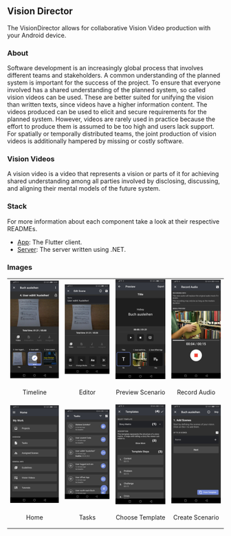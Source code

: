 ## Vision Director

The VisionDirector allows for collaborative Vision Video production with your Android device.

### About

Software development is an increasingly global process that involves different
teams and stakeholders. A common understanding of the planned system is
important for the success of the project. To ensure that everyone involved
has a shared understanding of the planned system, so called vision videos
can be used. These are better suited for unifying the vision than written
texts, since videos have a higher information content. The videos produced
can be used to elicit and secure requirements for the planned system.
However, videos are rarely used in practice because the effort to produce
them is assumed to be too high and users lack support. For spatially
or temporally distributed teams, the joint production of vision videos is
additionally hampered by missing or costly software.

### Vision Videos

A vision video is a video that represents a vision or parts of it for achieving shared understanding among all
parties involved by disclosing, discussing, and aligning their mental models of the future system.

### Stack

For more information about each component take a look at their respective READMEs.

- [App](/app/): The Flutter client.
- [Server](/server/): The server written using .NET.

### Images

<table><tr>
  <tr>
    <td><img src="./assets/Timeline.jpg" width="180"></td>
    <td><img src="./assets/Editor.jpg" width="180"></td>
    <td><img src="./assets/Preview.jpg" width="180"></td>
    <td><img src="./assets/RecordAudio.jpg" width="180"></td>
    </tr>
    <tr>
        <td style='text-align:center; vertical-align:middle'><p>Timeline</p></td>
        <td style='text-align:center; vertical-align:middle'><p>Editor</p></td>
        <td style='text-align:center; vertical-align:middle'><p>Preview Scenario</p></td>
        <td style='text-align:center; vertical-align:middle'><p>Record Audio</p></td>
    </tr>
    <tr>
    <td><img src="./assets/Home.jpg" width="180"></td>
    <td><img src="./assets/Tasks.jpg" width="180"></td>
    <td><img src="./assets/Template.jpg" width="180"></td>
    <td><img src="./assets/Wizard.jpg" width="180"></td>
  </tr>
      <tr>
        <td style='text-align:center; vertical-align:middle'><p>Home</p></td>
        <td style='text-align:center; vertical-align:middle'><p>Tasks</p></td>
        <td style='text-align:center; vertical-align:middle'><p>Choose Template</p></td>
        <td style='text-align:center; vertical-align:middle'><p>Create Scenario</p></td>
    </tr>
  </table>
